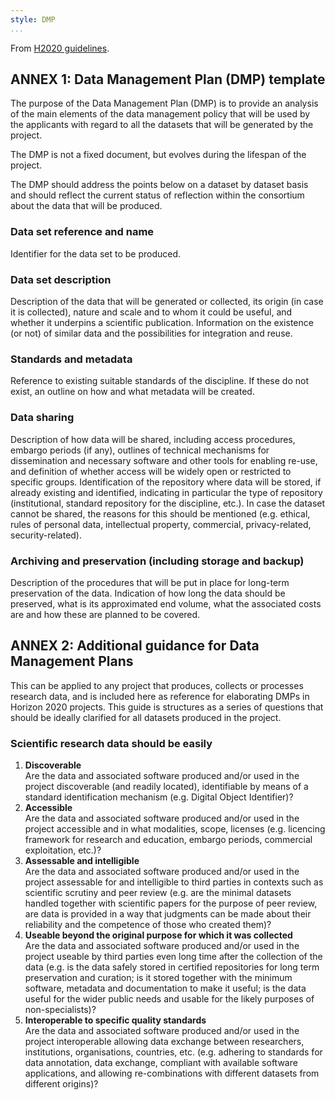 ```yaml
---
style: DMP
...
```


From [H2020 guidelines](https://ec.europa.eu/research/participants/data/ref/h2020/grants_manual/hi/oa_pilot/h2020-hi-oa-data-mgt_en.pdf).

## ANNEX 1: Data Management Plan (DMP) template

The purpose of the Data Management Plan (DMP) is to provide an analysis of the
main elements of the data management policy that will be used by the applicants
with regard to all the datasets that will be generated by the project.

The DMP is not a fixed document, but evolves during the lifespan of the project.

The DMP should address the points below on a dataset by dataset basis and should
reflect the current status of reflection within the consortium about the data
that will be produced.

### Data set reference and name

Identifier for the data set to be produced.

### Data set description

Description of the data that will be generated or collected, its origin (in case
it is collected), nature and scale and to whom it could be useful, and whether
it underpins a scientific publication. Information on the existence (or not) of
similar data and the possibilities for integration and reuse.

### Standards and metadata

Reference to existing suitable standards of the discipline. If these do not
exist, an outline on how and what metadata will be created.

### Data sharing

Description of how data will be shared, including access procedures, embargo
periods (if any), outlines of technical mechanisms for dissemination and
necessary software and other tools for enabling re-use, and definition of
whether access will be widely open or restricted to specific groups.
Identification of the repository where data will be stored, if already existing
and identified, indicating in particular the type of repository (institutional,
standard repository for the discipline, etc.). In case the dataset cannot be
shared, the reasons for this should be mentioned (e.g. ethical, rules of
personal data, intellectual property, commercial, privacy-related,
security-related).

### Archiving and preservation (including storage and backup)

Description of the procedures that will be put in place for long-term
preservation of the data. Indication of how long the data should be preserved,
what is its approximated end volume, what the associated costs are and how these
are planned to be covered.

## ANNEX 2: Additional guidance for Data Management Plans

This can be applied to any project that produces, collects or processes research
data, and is included here as reference for elaborating DMPs in Horizon 2020
projects. This guide is structures as a series of questions that should be
ideally clarified for all datasets produced in the project.

### Scientific research data should be easily

1. **Discoverable**  
   Are the data and associated software produced and/or used in the project
   discoverable (and readily located), identifiable by means of a standard
   identification mechanism (e.g. Digital Object Identifier)?
2. **Accessible**  
   Are the data and associated software produced and/or used in the project
   accessible and in what modalities, scope, licenses (e.g. licencing framework
   for research and education, embargo periods, commercial exploitation, etc.)?
3. **Assessable and intelligible**    
   Are the data and associated software produced and/or used in the project
   assessable for and intelligible to third parties in contexts such as
   scientific scrutiny and peer review (e.g. are the minimal datasets handled
   together with scientific papers for the purpose of peer review, are data is
   provided in a way that judgments can be made about their reliability and the
   competence of those who created them)?
4. **Useable beyond the original purpose for which it was collected**  
   Are the data and associated software produced and/or used in the project
   useable by third parties even long time after the collection of the data
   (e.g. is the data safely stored in certified repositories for long term
   preservation and curation; is it stored together with the minimum software,
   metadata and documentation to make it useful; is the data useful for the
   wider public needs and usable for the likely purposes of non-specialists)?
5. **Interoperable to specific quality standards**  
   Are the data and associated software produced and/or used in the project
   interoperable allowing data exchange between researchers, institutions,
   organisations, countries, etc. (e.g. adhering to standards for data
   annotation, data exchange, compliant with available software applications,
   and allowing re-combinations with different datasets from different origins)?

